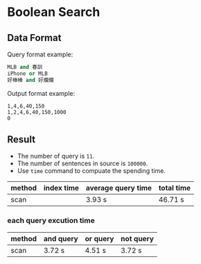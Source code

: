 # Boolean Search

## Data Format

Query format example:
```python
MLB and 春訓
iPhone or MLB
好棒棒 and 好爛爛
```

Output format example:
```
1,4,6,40,150
1,2,4,6,40,150,1000
0
```

## Result

- The number of query is `11`.
- The number of sentences in source is `100000`.
- Use `time` command to compuate the spending time.

| method | index time | average query time | total time |
| ------ | ---------- | ------------------ | ---------- |
| scan   |            | 3.93 s             | 46.71 s    |

### each query excution time

| method | and query | or query | not query |
| ------ | --------- | -------- | --------- |
| scan   | 3.72 s    | 4.51 s   | 3.72 s    |